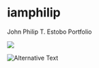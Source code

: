 # iamphilip
John Philip T. Estobo Portfolio


<img
 src="https://wakatime.com/share/@philip23/992640a3-84ef-48a8-ab9c-9d2130196f6d.svg"
/>

<img
 src="https://wakatime.com/share/@philip23/55db6fc6-e718-4d48-bf65-488618d61795.svg"
  alt="Alternative Text"
     />
